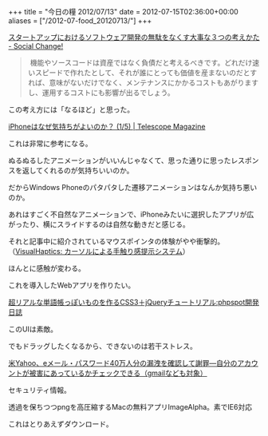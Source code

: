 +++
title = "今日の糧 2012/07/13"
date = 2012-07-15T02:36:00+00:00
aliases = ["/2012-07-food_20120713/"]
+++

  [スタートアップにおけるソフトウェア開発の無駄をなくす大事な３つの考えかた - Social Change!](http://kuranuki.sonicgarden.jp/2012/07/post-75.html)

> 機能やソースコードは資産ではなく負債だと考えるべきです。どれだけ速いスピードで作れたとして、それが誰にとっても価値を産まないのだとすれば、意味がないだけでなく、メンテナンスにかかるコストもあがりますし、運用するコストにも影響が出るでしょう。

この考え方には「なるほど」と思った。

  [iPhoneはなぜ気持ちがよいのか？ (1/5) | Telescope Magazine](http://www.tel.co.jp/museum/magazine/human/120709_topics_02/index.html)

これは非常に参考になる。

ぬるぬるしたアニメーションがいいんじゃなくて、思った通りに思ったレスポンスを返してくれるのが気持ちいいのか。

だからWindows Phoneのパタパタした遷移アニメーションはなんか気持ち悪いのか。

あれはすごく不自然なアニメーションで、iPhoneみたいに選択したアプリが広がったり、横にスライドするのは自然な動きだと感じる。

それと記事中に紹介されているマウスポインタの体験がやや衝撃的。（[VisualHaptics: カーソルによる手触り感提示システム](http://www.persistent.org/visualhaptics.html)）

ほんとに感触が変わる。

これを導入したWebアプリを作りたい。

[超リアルな単語帳っぽいものを作るCSS3＋jQueryチュートリアル:phpspot開発日誌](http://phpspot.org/blog/archives/2012/07/css3jquery_3.html)

このUIは素敵。

でもドラッグしたくなるから、できないのは若干ストレス。

[米Yahoo、eメール・パスワード40万人分の漏洩を確認して謝罪―自分のアカウントが被害にあっているかチェックできる（gmailなども対象）](http://jp.techcrunch.com/2012/07/13/20120712yahoo-confirms-apologizes-for-the-email-hack-says-still-fixing-plus-check-if-you-were-impacted-non-yahoo-accounts-apply/)

セキュリティ情報。

透過を保ちつつpngを高圧縮するMacの無料アプリImageAlpha。素でIE6対応

これはとりあえずダウンロード。

